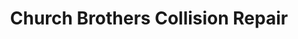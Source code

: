 ---
title: "Church Brothers Collision Repair"
url: /zionsville/church-brothers-collision-repair/
shop: car repair
---